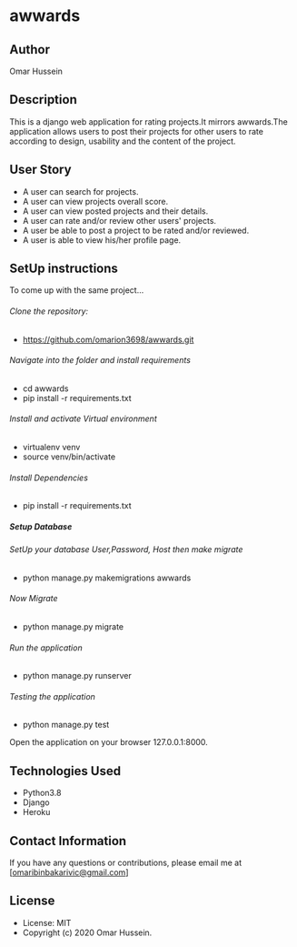 # awwards

## Author
Omar Hussein

## Description
This is a django web application for rating projects.It mirrors awwards.The application allows users to post their projects for other users to rate according to design, usability and the content of the project.

## User Story
* A user can search for projects.
* A user can view projects overall score.
* A user can view posted projects and their details.
* A user can rate and/or review other users' projects.
* A user be able to post a project to be rated and/or reviewed.
* A user is able to view his/her profile page.

## SetUp instructions
To come up with the same project...

###### Clone the repository:
  * https://github.com/omarion3698/awwards.git
  
###### Navigate into the folder and install requirements
  * cd awwards 
  * pip install -r requirements.txt
  
###### Install and activate Virtual environment
  * virtualenv venv
  * source venv/bin/activate
  
###### Install Dependencies
  * pip install -r requirements.txt
  
##### Setup Database
###### SetUp your database User,Password, Host then make migrate
  * python manage.py makemigrations awwards
  
###### Now Migrate
  * python manage.py migrate
  
###### Run the application
  * python manage.py runserver
  
###### Testing the application
  * python manage.py test
  
Open the application on your browser 127.0.0.1:8000.

## Technologies Used
* Python3.8
* Django
* Heroku

## Contact Information
If you have any questions or contributions, please email me at [omaribinbakarivic@gmail.com]

## License
* License: MIT
* Copyright (c) 2020 Omar Hussein.
